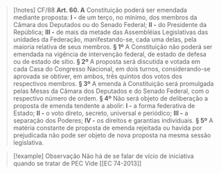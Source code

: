 >[!notes] CF/88
>**Art. 60. A** Constituição poderá ser emendada mediante proposta:
>    **I -** de um terço, no mínimo, dos membros da Câmara dos Deputados ou do Senado Federal;
>    **II -** do Presidente da República;
>**III -** de mais da metade das Assembléias Legislativas das unidades da Federação, manifestando-se, cada uma delas, pela maioria relativa de seus membros.
>**§ 1º** A Constituição não poderá ser emendada na vigência de intervenção federal, de estado de defesa ou de estado de sítio.
>**§ 2º** A proposta será discutida e votada em cada Casa do Congresso Nacional, em dois turnos, considerando-se aprovada se obtiver, em ambos, três quintos dos votos dos respectivos membros.
>**§ 3º** A emenda à Constituição será promulgada pelas Mesas da Câmara dos Deputados e do Senado Federal, com o respectivo número de ordem.
>**§ 4º** Não será objeto de deliberação a proposta de emenda tendente a abolir:
>**I -** a forma federativa de Estado;
>**II -** o voto direto, secreto, universal e periódico;
>**III -** a separação dos Poderes;
>**IV -** os direitos e garantias individuais.
>**§ 5º** A matéria constante de proposta de emenda rejeitada ou havida por prejudicada não pode ser objeto de nova proposta na mesma sessão legislativa.


>[!example] Observação
Não há de se falar de vício de iniciativa quando se tratar de PEC
Vide [[EC 74-2013]]

